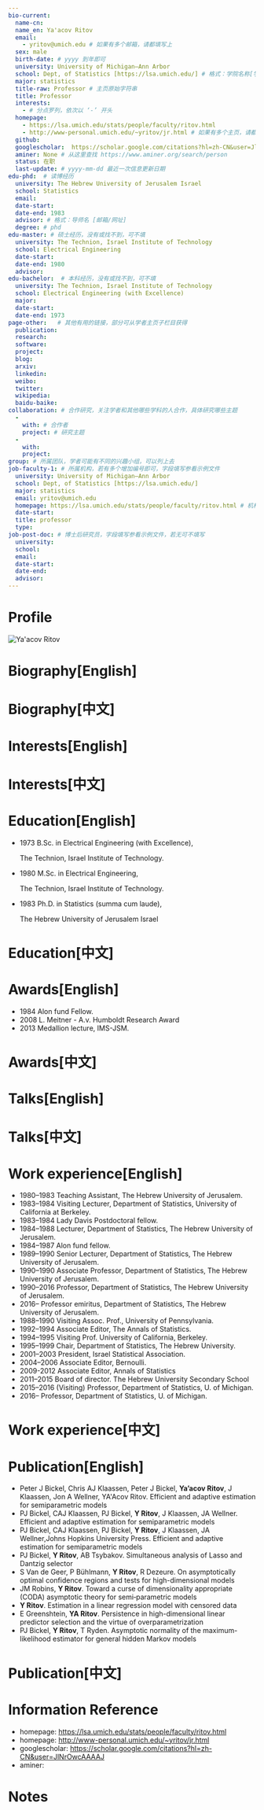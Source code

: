 ```yaml
---
bio-current:
  name-cn: 
  name_en: Ya'acov Ritov
  email: 
    - yritov@umich.edu # 如果有多个邮箱，请都填写上
  sex: male
  birth-date: # yyyy 到年即可
  university: University of Michigan—Ann Arbor 
  school: Dept, of Statistics [https://lsa.umich.edu/] # 格式：学院名称[学院官网链接]
  major: statistics 
  title-raw: Professor # 主页原始字符串
  title: Professor
  interests: 
    - # 分点罗列，依次以 ‘-’ 开头
  homepage: 
    - https://lsa.umich.edu/stats/people/faculty/ritov.html
    - http://www-personal.umich.edu/~yritov/jr.html # 如果有多个主页，请都填写上
  github: 
  googlescholar:  https://scholar.google.com/citations?hl=zh-CN&user=JlNrOwcAAAAJ
  aminer: None # 从这里查找 https://www.aminer.org/search/person
  status: 在职
  last-update: # yyyy-mm-dd 最近一次信息更新日期
edu-phd:  # 读博经历
  university: The Hebrew University of Jerusalem Israel
  school: Statistics
  email: 
  date-start: 
  date-end: 1983
  advisor: # 格式：导师名 [邮箱/网址]
  degree: # phd
edu-master: # 硕士经历，没有或找不到，可不填
  university: The Technion, Israel Institute of Technology
  school: Electrical Engineering
  date-start: 
  date-end: 1980
  advisor:
edu-bachelor:  # 本科经历，没有或找不到，可不填
  university: The Technion, Israel Institute of Technology
  school: Electrical Engineering (with Excellence)
  major: 
  date-start: 
  date-end: 1973
page-other:   # 其他有用的链接，部分可从学者主页子栏目获得
  publication: 
  research: 
  software: 
  project: 
  blog: 
  arxiv: 
  linkedin: 
  weibo:
  twitter:
  wikipedia:
  baidu-baike:
collaboration: # 合作研究，关注学者和其他哪些学科的人合作，具体研究哪些主题
  - 
    with: # 合作者
    project: # 研究主题
  - 
    with: 
    project: 
group: # 所属团队，学者可能有不同的兴趣小组，可以列上去
job-faculty-1: # 所属机构，若有多个增加编号即可，字段填写参看示例文件
  university: University of Michigan—Ann Arbor
  school: Dept, of Statistics [https://lsa.umich.edu/]
  major: statistics 
  email: yritov@umich.edu
  homepage: https://lsa.umich.edu/stats/people/faculty/ritov.html # 机构内学者主页
  date-start: 
  title: professor 
  type: 
job-post-doc: # 博士后研究员，字段填写参看示例文件，若无可不填写
  university: 
  school: 
  email: 
  date-start: 
  date-end: 
  advisor: 
---
```


# Profile

![Ya'acov Ritov](https://lsa.umich.edu/content/michigan-lsa/stats/en/people/faculty/ritov/jcr:content/profileImage.transform/profile_square/image.jpg)

# Biography[English]

# Biography[中文]

# Interests[English]

# Interests[中文]

# Education[English]

- 1973 B.Sc. in Electrical Engineering (with Excellence), 

    The Technion, Israel Institute of Technology.

- 1980 M.Sc. in Electrical Engineering, 

    The Technion, Israel Institute of Technology.

- 1983 Ph.D. in Statistics (summa cum laude), 

    The Hebrew University of Jerusalem Israel

# Education[中文]

# Awards[English]

- 1984 Alon fund Fellow.
- 2008 L. Meitner - A.v. Humboldt Research Award
- 2013 Medallion lecture, IMS-JSM.

# Awards[中文]

# Talks[English]

# Talks[中文]

# Work experience[English]

- 1980–1983 Teaching Assistant, The Hebrew University of Jerusalem.
- 1983–1984 Visiting Lecturer, Department of Statistics, University of California at Berkeley.
- 1983–1984 Lady Davis Postdoctoral fellow.
- 1984–1988 Lecturer, Department of Statistics, The Hebrew University of Jerusalem.
- 1984–1987 Alon fund fellow.
- 1989–1990 Senior Lecturer, Department of Statistics, The Hebrew University of Jerusalem.
- 1990–1990 Associate Professor, Department of Statistics, The Hebrew University of Jerusalem.
- 1990–2016 Professor, Department of Statistics, The Hebrew University of Jerusalem.
- 2016– Professor emiritus, Department of Statistics, The Hebrew University of Jerusalem.
- 1988–1990 Visiting Assoc. Prof., University of Pennsylvania.
- 1992–1994 Associate Editor, The Annals of Statistics.
- 1994–1995 Visiting Prof. University of California, Berkeley.
- 1995–1999 Chair, Department of Statistics, The Hebrew University.
- 2001–2003 President, Israel Statistical Association.
- 2004–2006 Associate Editor, Bernoulli.
- 2009-2012 Associate Editor, Annals of Statistics
- 2011–2015 Board of director. The Hebrew University Secondary School
- 2015–2016 (Visiting) Professor, Department of Statistics, U. of Michigan.
- 2016– Professor, Department of Statistics, U. of Michigan.

# Work experience[中文]

# Publication[English]

- Peter J Bickel, Chris AJ Klaassen, Peter J Bickel, **Ya’acov Ritov**, J Klaassen, Jon A Wellner, YA'Acov Ritov. Efficient and adaptive estimation for semiparametric models
- PJ Bickel, CAJ Klaassen, PJ Bickel, **Y Ritov**, J Klaassen, JA Wellner. Efficient and adaptive estimation for semiparametric models
- PJ Bickel, CAJ Klaassen, PJ Bickel, **Y Ritov**, J Klaassen, JA Wellner,Johns Hopkins University Press. Efficient and adaptive estimation for semiparametric models
- PJ Bickel, **Y Ritov**, AB Tsybakov. Simultaneous analysis of Lasso and Dantzig selector
- S Van de Geer, P Bühlmann, **Y Ritov**, R Dezeure. On asymptotically optimal confidence regions and tests for high-dimensional models
- JM Robins, **Y Ritov**. Toward a curse of dimensionality appropriate (CODA) asymptotic theory for semi‐parametric models
- **Y Ritov**. Estimation in a linear regression model with censored data
- E Greenshtein, **YA Ritov**. Persistence in high-dimensional linear predictor selection and the virtue of overparametrization
- PJ Bickel, **Y Ritov**, T Ryden. Asymptotic normality of the maximum-likelihood estimator for general hidden Markov models

# Publication[中文]

# Information Reference

-  homepage: https://lsa.umich.edu/stats/people/faculty/ritov.html
-  homepage: http://www-personal.umich.edu/~yritov/jr.html
-  googlescholar:  https://scholar.google.com/citations?hl=zh-CN&user=JlNrOwcAAAAJ
-  aminer: 

# Notes